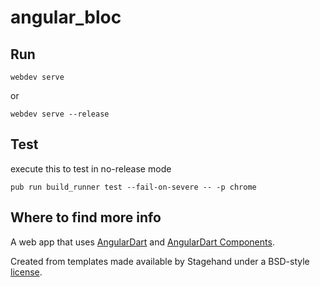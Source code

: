 # angular_bloc

## Run
`webdev serve`

or

`webdev serve --release`

## Test
execute this to test in no-release mode

`pub run build_runner test --fail-on-severe -- -p chrome`

## Where to find more info

A web app that uses [AngularDart](https://webdev.dartlang.org/angular) and
[AngularDart Components](https://webdev.dartlang.org/components).

Created from templates made available by Stagehand under a BSD-style
[license](https://github.com/dart-lang/stagehand/blob/master/LICENSE).
